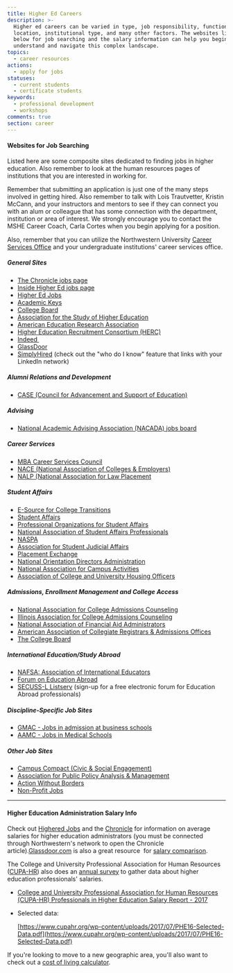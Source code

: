 ```yaml
---
title: Higher Ed Careers
description: >-
  Higher ed careers can be varied in type, job responsibility, functional area,
  location, institutional type, and many other factors. The websites listed
  below for job searching and the salary information can help you begin to
  understand and navigate this complex landscape.
topics:
  - career resources
actions:
  - apply for jobs
statuses:
  - current students
  - certificate students
keywords:
  - professional development
  - workshops
comments: true
section: career
---
```



#### Websites for Job Searching

Listed here are some composite sites dedicated to finding jobs in higher education. Also remember to look at the human resources pages of institutions that you are interested in working for.

Remember that submitting an application is just one of the many steps involved in getting hired. Also remember to talk with Lois Trautvetter, Kristin McCann, and your instructors and mentors to see if they can connect you with an alum or colleague that has some connection with the department, institution or area of interest. We strongly encourage you to contact the MSHE Career Coach, Carla Cortes when you begin applying for a position.

Also, remember that you can utilize the Northwestern University [Career Services Office](http://www.northwestern.edu/careers/) and your undergraduate institutions' career services office.

##### General Sites

* [The Chronicle jobs page](http://chronicle.com/section/Jobs/61/)
* [Inside Higher Ed jobs page](http://careers.insidehighered.com/)
* [Higher Ed Jobs](http://www.higheredjobs.com/)
* [Academic Keys](http://www.academickeys.com/)
* [College Board](http://professionals.collegeboard.com/educator/higher-ed)
* [Association for the Study of Higher Education](http://www.ashe.ws/)
* [American Education Research Association](http://www.aera.net/)
* [Higher Education Recruitment Consortium (HERC)](http://www.hercjobs.org/)
* [Indeed&nbsp;](http://www.indeed.com/)
* [GlassDoor](http://www.glassdoor.com/index.htm)
* [SimplyHired](http://www.simplyhired.com/) (check out the "who do I know" feature that links with your LinkedIn network)

##### Alumni Relations and Development

* [CASE (Council for Advancement and Support of Education)](http://www.case.org/)

##### Advising

* [National Academic Advising Association (NACADA) jobs board](http://www.nacada.ksu.edu/Member-Services/Position-Announcements.aspx)

##### Career Services

* [MBA Career Services Council](http://www.mbacsc.org/)
* [NACE (National Association of Colleges & Employers)](http://www.naceweb.org/)
* [NALP (National Association for Law Placement](http://www.nalp.org/)

##### Student Affairs

* [E-Source for College Transitions](http://nrc.fye.sc.edu/esource/index.php)
* [Student Affairs](http://www.studentaffairs.com/web/profes.html)
* [Professional Organizations for Student Affairs](http://www.vpsa.txstate.edu/common/articles/professional-organizations-for-student-affairs.html)
* [National Association of Student Affairs Professionals](http://www.nasap.net/)
* [NASPA](http://www.naspa.org/about/default.cfm)
* [Association for Student Judicial Affairs](http://www.asjaonline.org/)
* [Placement Exchange](http://www.theplacementexchange.org/)
* [National Orientation Directors Administration](http://www.nodaweb.org/)
* [National Association for Campus Activities](http://www.naca.org/Pages/Home.html)
* [Association of College and University Housing Officers](http://www.acuho-i.org/?tabid=125)

##### Admissions, Enrollment Management and College Access

* [National Association for College Admissions Counseling](http://careers.nacacnet.org/)
* [Illinois Association for College Admissions Counseling](http://members.iacac.org/jobboard/)
* [National Association of Financial Aid Administrators](http://careers.nasfaa.org/home/index.cfm?site_id=2214)
* [American Association of Collegiate Registrars & Admissions Offices](http://jobs.aacrao.org/)
* [The College Board](https://www.collegeboard.org/about/careers)

##### International Education/Study Abroad

* [NAFSA: Association of International Educators](http://jobregistry.nafsa.org/jobseekers/)
* [Forum on Education Abroad](https://forumea.org/resources/forumjobs/)
* [SECUSS-L Listserv](http://listserv.buffalo.edu/cgi-bin/wa?SUBED1=SECUSS-L&amp;A=1)&nbsp;(sign-up for a free electronic forum for Education Abroad professionals)

##### Discipline-Specific Job Sites

* [GMAC - Jobs in admission at business schools](http://www.gmac.com/professional-development-and-careers/careers/employee.aspx)
* [AAMC - Jobs in Medical Schools](http://careerconnect.aamc.org/jobs)

##### Other Job Sites

* [Campus Compact (Civic & Social Engagement)](http://www.compact.org/jobs/)
* [Association for Public Policy Analysis & Management](http://www.appam.org/)
* [Action Without Borders](http://www.idealist.org/career)
* [Non-Profit Jobs](http://www.npo.net/)

---

#### Higher Education Administration Salary Info

Check out [Highered Jobs](http://www.higheredjobs.com/salary/salaryDisplay.cfm?SurveyID=23) and the [Chronicle](http://chronicle.com/article/Median-Salaries-of-Midlevel/126834/) for information on average salaries for higher education administrators (you must be connected through Northwestern's network to open the Chronicle article).[Glassdoor.com](http://glassdoor.com/)&nbsp;is also a great resource&nbsp; for [salary comparison](http://www.glassdoor.com/Salaries/index.htm).

The College and University Professional Association for Human Resources ([CUPA-HR](http://www.cupahr.org/surveys/publications/administrators-higher-education/)) also does an [annual survey](http://ww2.cupahr.org/surveys/files/salary2013/AHE13-Executive-Summary.pdf) to gather data about higher education professionals' salaries.&nbsp;

* [College and University Professional Association for Human Resources (CUPA-HR) Professionals in Higher Education Salary Report - 2017](https://www.cupahr.org/surveys/publications/professionals-higher-education/)
* Selected data:&nbsp;

  [https://www.cupahr.org/wp-content/uploads/2017/07/PHE16-Selected-Data.pdf](https://www.cupahr.org/wp-content/uploads/2017/07/PHE16-Selected-Data.pdf)

If you're looking to move to a new geographic area, you'll also want to check out a [cost of living calculator](http://money.cnn.com/calculator/pf/cost-of-living/).&nbsp;